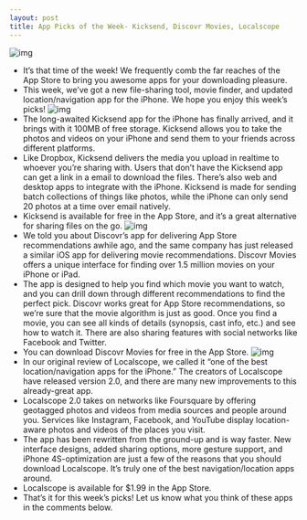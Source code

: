 ```yaml
---
layout: post
title: App Picks of the Week- Kicksend, Discovr Movies, Localscope
---
```

![img](http://media.idownloadblog.com/wp-content/uploads/2011/11/Picks-of-the-Week.jpg)
* It’s that time of the week! We frequently comb the far reaches of the App Store to bring you awesome apps for your downloading pleasure.
* This week, we’ve got a new file-sharing tool, movie finder, and updated location/navigation app for the iPhone. We hope you enjoy this week’s picks!
![img](http://media.idownloadblog.com/wp-content/uploads/2011/12/kjasfgiqefg-e1324505900481.jpg)
* The long-awaited Kicksend app for the iPhone has finally arrived, and it brings with it 100MB of free storage. Kicksend allows you to take the photos and videos on your iPhone and send them to your friends across different platforms.
* Like Dropbox, Kicksend delivers the media you upload in realtime to whoever you’re sharing with. Users that don’t have the Kicksend app can get a link in a email to download the files. There’s also web and desktop apps to integrate with the iPhone. Kicksend is made for sending batch collections of things like photos, while the iPhone can only send 20 photos at a time over email natively.
* Kicksend is available for free in the App Store, and it’s a great alternative for sharing files on the go.
![img](http://media.idownloadblog.com/wp-content/uploads/2011/12/kjaufgiyeafqeui-e1324505923276.jpg)
* We told you about Discovr’s app for delivering App Store recommendations awhile ago, and the same company has just released a similar iOS app for delivering movie recommendations. Discovr Movies offers a unique interface for finding over 1.5 million movies on your iPhone or iPad.
* The app is designed to help you find which movie you want to watch, and you can drill down through different recommendations to find the perfect pick. Discovr works great for App Store recommendations, so we’re sure that the movie algorithm is just as good. Once you find a movie, you can see all kinds of details (synopsis, cast info, etc.) and see how to watch it. There are also sharing features with social networks like Facebook and Twitter.
* You can download Discovr Movies for free in the App Store.
![img](http://media.idownloadblog.com/wp-content/uploads/2011/12/aklfgyqefyqef-e1324505956321.jpg)
* In our original review of Localscope, we called it “one of the best location/navigation apps for the iPhone.” The creators of Localscope have released version 2.0, and there are many new improvements to this already-great app.
* Localscope 2.0 takes on networks like Foursquare by offering geotagged photos and videos from media sources and people around you. Services like Instagram, Facebook, and YouTube display location-aware photos and videos of the places you visit.
* The app has been rewritten from the ground-up and is way faster. New interface designs, added sharing options, more gesture support, and iPhone 4S-optimization are just a few of the reasons that you should download Localscope. It’s truly one of the best navigation/location apps around.
* Localscope is available for $1.99 in the App Store.
* That’s it for this week’s picks! Let us know what you think of these apps in the comments below.

